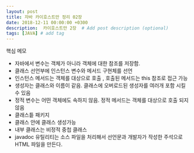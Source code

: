 ```yaml
---
layout: post
title: 자바 카이호스트만 정리 02장
date: 2018-12-11 00:00:00 +0300
description:  카이호스트만 2장  # Add post description (optional)
tags: [JAVA] # add tag
---
```

핵심 메모

- 자바에서 변수는 객체가 아니라 객체에 대한 참조를 저장함.
- 클래스 선언부에 인스턴스 변수와 메서드 구현체를 선언
- 인스턴스 메서드는 객체를 대상으로 호출 , 호출된 메서드는 this 참조로 접근 가능
- 생성자는 클래스와 이름이 같음. 클래스에 오버로드된 생성자를 여러개 포함 시킬 수 있음
- 정적 변수는 어떤 객체에도 속하지 않음. 정적 메서드는 객체를 대상으로 호출 되지 않음
- 클래스틑 패키지
- 클래스 안에 클래스 생성가능
- 내부 클래스는 비정적 중첩 클래스
- javadoc 유틸리티는 소스 파일을 처리해서 선언문과 개발자가 작성한 주석으로 HTML 파일을 만든다.

